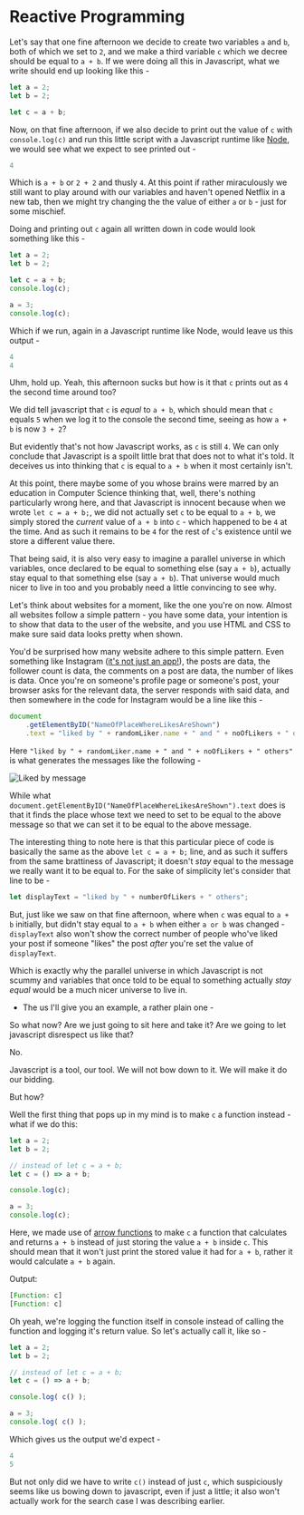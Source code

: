 # Reactive Programming

Let's say that one fine afternoon we decide to create two variables `a` and `b`, both of which we set to `2`, and we make a third variable `c` which we decree should be equal to `a + b`. If we were doing all this in Javascript, what we write should end up looking like this -

```js
let a = 2;
let b = 2;

let c = a + b;
```

Now, on that fine afternoon, if we also decide to print out the value of `c` with `console.log(c)` and run this little script with a Javascript runtime like [Node](https://nodejs.org/en/), we would see what we expect to see printed out -

```js
4
```

Which is `a + b` or `2 + 2` and thusly `4`. At this point if rather miraculously we still want to play around with our variables and haven't opened Netflix in a new tab, then we might try changing the the value of either `a` or `b` - just for some mischief.

Doing and printing out `c` again all written down in code would look something like this -

```js
let a = 2;
let b = 2;

let c = a + b;
console.log(c);

a = 3;
console.log(c);
```

Which if we run, again in a Javascript runtime like Node, would leave us this output -

```js
4
4
```

Uhm, hold up. Yeah, this afternoon sucks but how is it that `c` prints out as `4` the second time around too? 

We did tell javascript that `c` is _equal_ to `a + b`, which should mean that `c` equals `5` when we log it to the console the second time, seeing as how `a + b` is now `3 + 2`?

But evidently that's not how Javascript works, as `c` is still `4`. We can only conclude that Javascript is a spoilt little brat that does not to what it's told. It deceives us into thinking that `c` is equal to `a + b` when it most certainly isn't. 

At this point, there maybe some of you whose brains were marred by an education in Computer Science thinking that, well, there's nothing particularly wrong here, and that Javascript is innocent because when we wrote `let c = a + b;`, we did not actually set `c` to be equal to `a + b`, we simply stored the _current_ value of `a + b` into `c` - which happened to be `4` at the time. And as such it remains to be `4` for the rest of `c`'s existence until we store a different value there. 

That being said, it is also very easy to imagine a parallel universe in which variables, once declared to be equal to something else (say `a + b`), actually stay equal to that something else (say `a + b`). That universe would much nicer to live in too and you probably need a little convincing to see why.

Let's think about websites for a moment, like the one you're on now. Almost all websites follow a simple pattern - you have some data, your intention is to show that data to the user of the website, and you use HTML and CSS to make sure said data looks pretty when shown.

You'd be surprised how many website adhere to this simple pattern. Even something like Instagram ([it's not just an app!](https://www.instagram.com/)), the posts are data, the follower count is data, the comments on a post are data, the number of likes is data. Once you're on someone's profile page or someone's post, your browser asks for the relevant data, the server responds with said data, and then somewhere in the code for Instagram would be a line like this -

```js
document
    .getElementByID("NameOfPlaceWhereLikesAreShown")
    .text = "liked by " + randomLiker.name + " and " + noOfLikers + " others";
```

Here `"liked by " + randomLiker.name + " and " + noOfLikers + " others"` is what generates the messages like the following -

![Liked by message](https://dhruvdh.github.io/blog/img/reactivity/liked_by_message.png)

While what `document.getElementByID("NameOfPlaceWhereLikesAreShown").text` does is that it finds the place whose text we need to set to be equal to the above message so that we can set it to be equal to the above message.

The interesting thing to note here is that this particular piece of code is basically the same as the above `let c = a + b;` line, and as such it suffers from the same brattiness 
of Javascript; it doesn't _stay_ equal to the message we really want it to be equal to. For the sake of simplicity let's consider that line to be -

```js
let displayText = "liked by " + numberOfLikers + " others";
```

But, just like we saw on that fine afternoon, where when `c` was equal to `a + b` initially, but didn't stay equal to `a + b` when either `a or b` was changed - `displayText` also won't show the correct number of people who've liked your post if someone "likes" the post _after_ you're set the value of `displayText`.

Which is exactly why the parallel universe in which Javascript is not scummy and variables that once told to be equal to something actually _stay equal_ would be a much nicer universe to live in. 

- The us
I'll give you an example, a rather plain one -

So what now? Are we just going to sit here and take it? Are we going to let javascript disrespect us like that?

No.

Javascript is a tool, our tool. We will not bow down to it. We will make it do our bidding.

But how?

Well the first thing that pops up in my mind is to make `c` a function instead - what if we do this:

```js
let a = 2;
let b = 2;

// instead of let c = a + b;
let c = () => a + b;

console.log(c);

a = 3;
console.log(c);
```

Here, we made use of [arrow functions](https://www.developerdrive.com/arrow-functions-javascript/) to make `c` a function that calculates and returns `a + b` instead of just storing the value `a + b` inside `c`. This should mean that it won't just print the stored value it had for `a + b`, rather it would calculate `a + b` again.

Output:

```js
[Function: c]
[Function: c]
```

Oh yeah, we're logging the function itself in console instead of calling the function and logging it's return value. So let's actually call it, like so -

```js
let a = 2;
let b = 2;

// instead of let c = a + b;
let c = () => a + b;

console.log( c() );

a = 3;
console.log( c() );
```

Which gives us the output we'd expect -

```js
4
5
```

But not only did we have to write `c()` instead of just `c`, which suspiciously seems like us bowing down to javascript, even if just a little; it also won't actually work for the search case I was describing earlier.